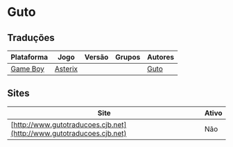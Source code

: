 # Guto

## Traduções

| Plataforma | Jogo | Versão | Grupos | Autores |
| ----------- | ----------- | ----------- | ----------- | ----------- |
| [Game Boy](../../traducoes/game-boy/) | [Asterix](../../traducoes/game-boy/asterix_guto/) |  |  | [Guto](../../autores/guto/) |

## Sites

| Site | Ativo |
| ----------- | ----------- |
| [http://www.gutotraducoes.cjb.net](http://www.gutotraducoes.cjb.net) | Não |